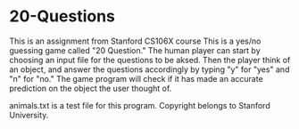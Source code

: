# 20-Questions
This is an assignment from Stanford CS106X course
This is a yes/no guessing game called "20 Question." The human player can start by choosing an input file for the questions to be aksed. Then the player think of an object, and answer the questions accordingly by typing "y" for "yes" and "n" for "no." The game program will check if it has made an accurate prediction on the object the user thought of.

animals.txt is a test file for this program. Copyright belongs to Stanford University.
